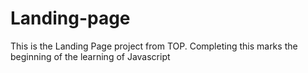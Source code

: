 # Landing-page
This is the Landing Page project from TOP.
Completing this marks the beginning of the learning of Javascript
